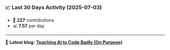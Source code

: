 <!--START_STATS-->
### 📈 Last 30 Days Activity (2025-07-03)  
- 🧮 **227** contributions  
- 📊 **7.57** per day
---
📝 **Latest blog:** [**Teaching AI to Code Badly (On Purpose)**](https://andriak.com/blog/badly-trained-ai)
<!--END_STATS-->
